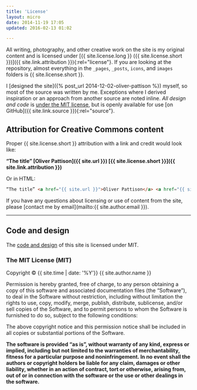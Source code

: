 ```yaml
---
title: 'License'
layout: micro
date: 2014-11-19 17:05
updated: 2016-02-13 01:02

---
```


All writing, photography, and other creative work on the site is my original content and is licensed under [{{ site.license.long }} ({{ site.license.short }})]({{ site.link.attribution }}){:rel="license"}. If you are looking at the repository, almost everything in the `_pages`, `_posts`, `icons`, and `images` folders is {{ site.license.short }}.

I [designed the site]({% post_url 2014-12-02-oliver-pattison %}) myself, so most of the source was written by me. Exceptions where I derived inspiration or an approach from another source are noted inline. *All design and code* is [under the MIT license](#code), but is openly available for use [on GitHub]({{ site.link.source }}){:rel="source"}.

## Attribution for Creative Commons content

Proper {{ site.license.short }} attribution with a link and credit would look like:

**“The title” [Oliver Pattison]({{ site.url }}) [{{ site.license.short }}]({{ site.link.attribution }})**

Or in HTML:

```html
“The title” <a href="{{ site.url }}">Oliver Pattison</a> <a href="{{ site.link.attribution }}">{{ site.license.short }}</a>
```

If you have any questions about licensing or use of content from the site, please [contact me by email](mailto:{{ site.author.email }}).

---

<h2 id="code">Code and design</h2>

<p>The <a href="{{ site.source_url.repo }}">code and design</a> of this site is licensed under MIT.</p>

<h3 id="mit">The MIT License (MIT)</h3>

<p>Copyright © {{ site.time | date: '%Y'}} {{ site.author.name }}</p>

<p>Permission is hereby granted, free of charge, to any person obtaining a copy of this software and associated documentation files (the “Software”), to deal in the Software without restriction, including without limitation the rights to use, copy, modify, merge, publish, distribute, sublicense, and/or sell copies of the Software, and to permit persons to whom the Software is furnished to do so, subject to the following conditions:</p>

<p>The above copyright notice and this permission notice shall be included in all copies or substantial portions of the Software.</p>

<p><strong>The software is provided “as is”, without warranty of any kind, express or implied, including but not limited to the warranties of merchantability, fitness for a particular purpose and noninfringement. In no event shall the authors or copyright holders be liable for any claim, damages or other liability, whether in an action of contract, tort or otherwise, arising from, out of or in connection with the software or the use or other dealings in the software.</strong></p>
